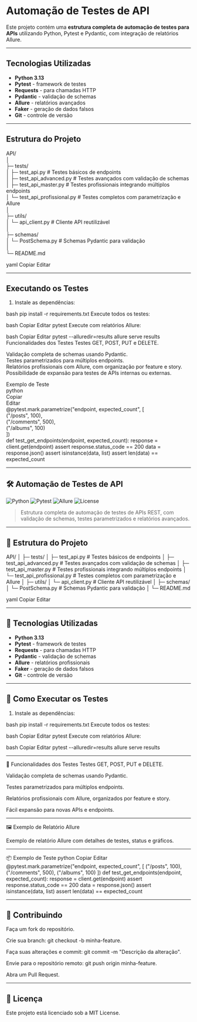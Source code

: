 # Automação de Testes de API

Este projeto contém uma **estrutura completa de automação de testes para APIs** utilizando Python, Pytest e Pydantic, com integração de relatórios Allure.

---

## Tecnologias Utilizadas

- **Python 3.13**
- **Pytest** - framework de testes
- **Requests** - para chamadas HTTP
- **Pydantic** - validação de schemas
- **Allure** - relatórios avançados
- **Faker** - geração de dados falsos
- **Git** - controle de versão

---

## Estrutura do Projeto

API/  
│  
├─ tests/  
│ ├─ test_api.py # Testes básicos de endpoints  
│ ├─ test_api_advanced.py # Testes avançados com validação de schemas  
│ ├─ test_api_master.py # Testes profissionais integrando múltiplos endpoints  
│ └─ test_api_profissional.py # Testes completos com parametrização e Allure  
│  
├─ utils/  
│ └─ api_client.py # Cliente API reutilizável  
│  
├─ schemas/  
│ └─ PostSchema.py # Schemas Pydantic para validação  
│  
└─ README.md  

yaml
Copiar
Editar

---

## Executando os Testes

1. Instale as dependências:

bash
pip install -r requirements.txt
Execute todos os testes:

bash
Copiar
Editar
pytest
Execute com relatórios Allure:

bash
Copiar
Editar
pytest --alluredir=results
allure serve results
Funcionalidades dos Testes
Testes GET, POST, PUT e DELETE.

Validação completa de schemas usando Pydantic.  
Testes parametrizados para múltiplos endpoints.  
Relatórios profissionais com Allure, com organização por feature e story.  
Possibilidade de expansão para testes de APIs internas ou externas.  

Exemplo de Teste  
python  
Copiar  
Editar  
@pytest.mark.parametrize("endpoint, expected_count", [  
    ("/posts", 100),  
    ("/comments", 500),  
    ("/albums", 100)  
])  
def test_get_endpoints(endpoint, expected_count):
    response = client.get(endpoint)
    assert response.status_code == 200
    data = response.json()
    assert isinstance(data, list)
    assert len(data) == expected_count  
    
---

## 🛠️ Automação de Testes de API

![Python](https://img.shields.io/badge/Python-3.13-blue?logo=python)
![Pytest](https://img.shields.io/badge/Pytest-7.4.0-orange?logo=pytest)
![Allure](https://img.shields.io/badge/Allure-2.15.0-red)
![License](https://img.shields.io/badge/License-MIT-green)

> Estrutura completa de automação de testes de APIs REST, com validação de schemas, testes parametrizados e relatórios avançados.

---

## 📂 Estrutura do Projeto

API/
│
├─ tests/
│ ├─ test_api.py # Testes básicos de endpoints
│ ├─ test_api_advanced.py # Testes avançados com validação de schemas
│ ├─ test_api_master.py # Testes profissionais integrando múltiplos endpoints
│ └─ test_api_profissional.py # Testes completos com parametrização e Allure
│
├─ utils/
│ └─ api_client.py # Cliente API reutilizável
│
├─ schemas/
│ └─ PostSchema.py # Schemas Pydantic para validação
│
└─ README.md

yaml
Copiar
Editar

---

## 🚀 Tecnologias Utilizadas

- **Python 3.13**
- **Pytest** - framework de testes
- **Requests** - para chamadas HTTP
- **Pydantic** - validação de schemas
- **Allure** - relatórios profissionais
- **Faker** - geração de dados falsos
- **Git** - controle de versão

---

## 🧪 Como Executar os Testes

1. Instale as dependências:

bash
pip install -r requirements.txt
Execute todos os testes:

bash
Copiar
Editar
pytest
Execute com relatórios Allure:

bash
Copiar
Editar
pytest --alluredir=results
allure serve results

---

🔹 Funcionalidades dos Testes
Testes GET, POST, PUT e DELETE.

Validação completa de schemas usando Pydantic.

Testes parametrizados para múltiplos endpoints.

Relatórios profissionais com Allure, organizados por feature e story.

Fácil expansão para novas APIs e endpoints.

---

🖼️ Exemplo de Relatório Allure

Exemplo de relatório Allure com detalhes de testes, status e gráficos.

---

📦 Exemplo de Teste
python
Copiar
Editar
@pytest.mark.parametrize("endpoint, expected_count", [
    ("/posts", 100),
    ("/comments", 500),
    ("/albums", 100)
])
def test_get_endpoints(endpoint, expected_count):
    response = client.get(endpoint)
    assert response.status_code == 200
    data = response.json()
    assert isinstance(data, list)
    assert len(data) == expected_count

---

## 🤝 Contribuindo
Faça um fork do repositório.

Crie sua branch: git checkout -b minha-feature.

Faça suas alterações e commit: git commit -m "Descrição da alteração".

Envie para o repositório remoto: git push origin minha-feature.

Abra um Pull Request.

---

## 📄 Licença
Este projeto está licenciado sob a MIT License.
